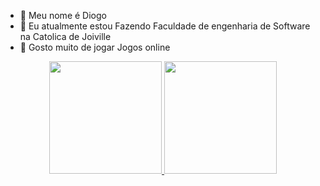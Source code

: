 - 👋 Meu nome é Diogo
- 👀 Eu atualmente estou Fazendo Faculdade de engenharia de Software na Catolica de Joiville
- 🌱 Gosto muito de jogar Jogos online
<div align="center">
  <a href="https://github.com/Diogo1006br">
  <img height="180em" src="https://github-readme-stats.vercel.app/api?username=rafaballerini&show_icons=true&theme=dracula&include_all_commits=true&count_private=true"/>
  <img height="180em" src="https://github-readme-stats.vercel.app/api/top-langs/?username=rafaballerini&layout=compact&langs_count=7&theme=dracula"/>
</div>
